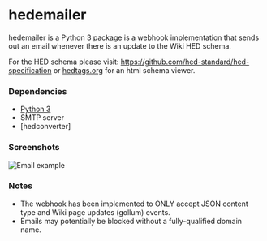 # hedemailer

hedemailer is a Python 3 package is a webhook implementation that sends out an email whenever there is an update to the Wiki HED schema. 

For the HED schema please visit: <https://github.com/hed-standard/hed-specification> or
[hedtags.org](http://hedtags.org) for an html schema viewer.

### Dependencies

* [Python 3](https://www.python.org/downloads/)
* SMTP server
* [hedconverter]

### Screenshots

![Email example](screenshots/hedemailer-email.png)

### Notes
* The webhook has been implemented to ONLY accept JSON content type and Wiki page updates (gollum) events. 
* Emails may potentially be blocked without a fully-qualified domain name.  
